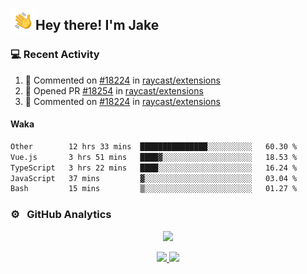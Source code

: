 <img alt="Night Coding" src="./assets/Hand%20Wave.gif" width='40' align="left"/><h2>Hey there! I'm Jake</h2>

### 💻 Recent Activity

<!--RECENT_ACTIVITY:start-->
1. 💬 Commented on [#18224](https://github.com/raycast/extensions/issues/18224#issuecomment-2773332931) in [raycast/extensions](https://github.com/raycast/extensions)<br>
2. 💪 Opened PR [#18254](https://github.com/raycast/extensions/pull/18254) in [raycast/extensions](https://github.com/raycast/extensions)<br>
3. 💬 Commented on [#18224](https://github.com/raycast/extensions/issues/18224#issuecomment-2764770511) in [raycast/extensions](https://github.com/raycast/extensions)<br>
<!--RECENT_ACTIVITY:end-->

#### Waka

<!--START_SECTION:waka-->

```txt
Other        12 hrs 33 mins  ███████████████░░░░░░░░░░   60.30 %
Vue.js       3 hrs 51 mins   ████▓░░░░░░░░░░░░░░░░░░░░   18.53 %
TypeScript   3 hrs 22 mins   ████░░░░░░░░░░░░░░░░░░░░░   16.24 %
JavaScript   37 mins         ▓░░░░░░░░░░░░░░░░░░░░░░░░   03.04 %
Bash         15 mins         ▒░░░░░░░░░░░░░░░░░░░░░░░░   01.27 %
```

<!--END_SECTION:waka-->

### ⚙️ &nbsp; GitHub Analytics

<p align="center">
  <img src="http://github-profile-summary-cards.vercel.app/api/cards/profile-details?username=JakeLaoyu&theme=2077" />
</p>


<p align="center">
<a href="https://github.com/JakeLaoyu">
  <img height="180em" src="https://github-readme-stats-eight-theta.vercel.app/api?username=jakelaoyu&show_icons=true&theme=algolia&include_all_commits=true&count_private=true"/>
  <img height="180em" src="https://github-readme-stats-eight-theta.vercel.app/api/top-langs/?username=jakelaoyu&layout=compact&langs_count=8&theme=algolia&hide=html&count_private=true"/>
</a>
</p>

<!-- ### 🤝🏻 &nbsp; Connect with Me

<p align="center">
<a href="https://i.jakeyu.top"><img src="https://img.shields.io/badge/-i.jakeyu.top-3423A6?style=flat&logo=Google-Chrome&logoColor=white"/></a>
<a href="mailto:jake.laoyu@gmail.com"><img src="https://img.shields.io/badge/-jake.laoyu@gmail.com-D14836?style=flat&logo=Gmail&logoColor=white"/></a>
</p> -->
